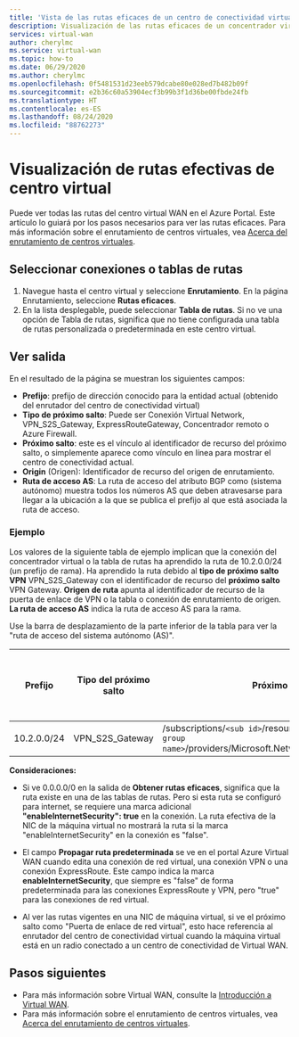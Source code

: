 ```yaml
---
title: 'Vista de las rutas eficaces de un centro de conectividad virtual: Azure Virtual WAN | Microsoft Docs'
description: Visualización de las rutas eficaces de un concentrador virtual en Azure Virtual WAN
services: virtual-wan
author: cherylmc
ms.service: virtual-wan
ms.topic: how-to
ms.date: 06/29/2020
ms.author: cherylmc
ms.openlocfilehash: 0f5481531d23eeb579dcabe80e028ed7b482b09f
ms.sourcegitcommit: e2b36c60a53904ecf3b99b3f1d36be00fbde24fb
ms.translationtype: HT
ms.contentlocale: es-ES
ms.lasthandoff: 08/24/2020
ms.locfileid: "88762273"
---
```

# <a name="view-virtual-hub-effective-routes"></a>Visualización de rutas efectivas de centro virtual

Puede ver todas las rutas del centro virtual WAN en el Azure Portal. Este artículo lo guiará por los pasos necesarios para ver las rutas eficaces. Para más información sobre el enrutamiento de centros virtuales, vea [Acerca del enrutamiento de centros virtuales](about-virtual-hub-routing.md).

## <a name="select-connections-or-route-tables"></a><a name="routing"></a>Seleccionar conexiones o tablas de rutas

1. Navegue hasta el centro virtual y seleccione **Enrutamiento**. En la página Enrutamiento, seleccione **Rutas eficaces**.
1. En la lista desplegable, puede seleccionar **Tabla de rutas**. Si no ve una opción de Tabla de rutas, significa que no tiene configurada una tabla de rutas personalizada o predeterminada en este centro virtual.

## <a name="view-output"></a><a name="output"></a>Ver salida

En el resultado de la página se muestran los siguientes campos:

* **Prefijo**: prefijo de dirección conocido para la entidad actual (obtenido del enrutador del centro de conectividad virtual)
* **Tipo de próximo salto**: Puede ser Conexión Virtual Network, VPN_S2S_Gateway, ExpressRouteGateway, Concentrador remoto o Azure Firewall.
* **Próximo salto**: este es el vínculo al identificador de recurso del próximo salto, o simplemente aparece como vínculo en línea para mostrar el centro de conectividad actual.
* **Origin** (Origen): Identificador de recurso del origen de enrutamiento.
* **Ruta de acceso AS**: La ruta de acceso del atributo BGP como (sistema autónomo) muestra todos los números AS que deben atravesarse para llegar a la ubicación a la que se publica el prefijo al que está asociada la ruta de acceso.

### <a name="example"></a><a name="example"></a>Ejemplo

Los valores de la siguiente tabla de ejemplo implican que la conexión del concentrador virtual o la tabla de rutas ha aprendido la ruta de 10.2.0.0/24 (un prefijo de rama). Ha aprendido la ruta debido al **tipo de próximo salto VPN** VPN_S2S_Gateway con el identificador de recurso del **próximo salto** VPN Gateway. **Origen de ruta** apunta al identificador de recurso de la puerta de enlace de VPN o la tabla o conexión de enrutamiento de origen. **La ruta de acceso AS** indica la ruta de acceso AS para la rama.

Use la barra de desplazamiento de la parte inferior de la tabla para ver la "ruta de acceso del sistema autónomo (AS)".

| **Prefijo** |  **Tipo del próximo salto** | **Próximo salto** |  **Origen de la ruta** |**Ruta de acceso del sistema autónomo (AS)** |
| ---        | ---                | ---          | ---               | ---         |
| 10.2.0.0/24| VPN_S2S_Gateway |/subscriptions/`<sub id>`/resourceGroups/`<resource group name>`/providers/Microsoft.Network/vpnGateways/vpngw|/subscriptions/`<sub id>`/resourceGroups/`<resource group name>`/providers/Microsoft.Network/vpnGateways/vpngw| 20000|

**Consideraciones:**

* Si ve 0.0.0.0/0 en la salida de **Obtener rutas eficaces**, significa que la ruta existe en una de las tablas de rutas. Pero si esta ruta se configuró para internet, se requiere una marca adicional **"enableInternetSecurity": true** en la conexión. La ruta efectiva de la NIC de la máquina virtual no mostrará la ruta si la marca "enableInternetSecurity" en la conexión es "false".

* El campo **Propagar ruta predeterminada** se ve en el portal Azure Virtual WAN cuando edita una conexión de red virtual, una conexión VPN o una conexión ExpressRoute. Este campo indica la marca **enableInternetSecurity**, que siempre es "false" de forma predeterminada para las conexiones ExpressRoute y VPN, pero "true" para las conexiones de red virtual.

* Al ver las rutas vigentes en una NIC de máquina virtual, si ve el próximo salto como "Puerta de enlace de red virtual", esto hace referencia al enrutador del centro de conectividad virtual cuando la máquina virtual está en un radio conectado a un centro de conectividad de Virtual WAN.

## <a name="next-steps"></a>Pasos siguientes

* Para más información sobre Virtual WAN, consulte la [Introducción a Virtual WAN](virtual-wan-about.md).
* Para más información sobre el enrutamiento de centros virtuales, vea [Acerca del enrutamiento de centros virtuales](about-virtual-hub-routing.md).
